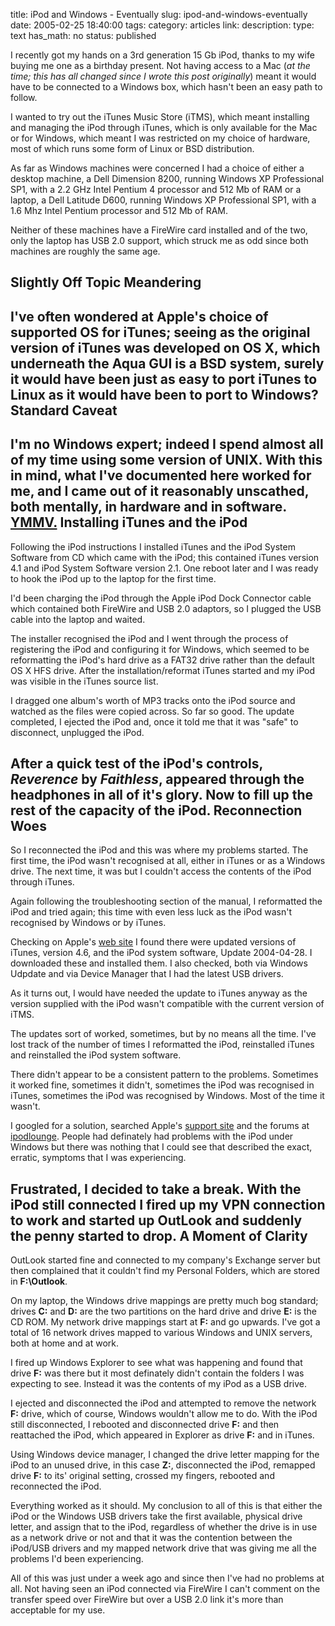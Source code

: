 title: iPod and Windows - Eventually
slug: ipod-and-windows-eventually
date: 2005-02-25 18:40:00
tags: 
category: articles
link: 
description: 
type: text
has_math: no
status: published

I recently got my hands on a 3rd generation 15 Gb iPod, thanks to my wife buying me one as a birthday present. Not having access to a Mac (*at the time; this has all changed since I wrote this post originally*) meant it would have to be connected to a Windows box, which hasn't been an easy path to follow.

I wanted to try out the iTunes Music Store (iTMS), which meant installing and managing the iPod through iTunes, which is only available for the Mac or for Windows, which meant I was restricted on my choice of hardware, most of which runs some form of Linux or BSD distribution.

As far as Windows machines were concerned I had a choice of either a desktop machine, a Dell Dimension 8200, running Windows XP Professional SP1, with a 2.2 GHz Intel Pentium 4 processor and 512 Mb of RAM or a laptop, a Dell Latitude D600, running Windows XP Professional SP1, with a 1.6 Mhz Intel Pentium processor and 512 Mb of RAM.

<!-- TEASER_END -->

Neither of these machines have a FireWire card installed and of the two, only the laptop has USB 2.0 support, which struck me as odd since both machines are roughly the same age.


Slightly Off Topic Meandering
-----------------------------


I've often wondered at Apple's choice of supported OS for iTunes; seeing as the original version of iTunes was developed on OS X, which underneath the Aqua GUI is a BSD system, surely it would have been just as easy to port iTunes to Linux as it would have been to port to Windows?
Standard Caveat
---------------


I'm no Windows expert; indeed I spend almost all of my time using some version of UNIX. With this in mind, what I've documented here worked for me, and I came out of it reasonably unscathed, both mentally, in hardware and in software.  [YMMV.](https://www.catb.org/%7Eesr/jargon/html/Y/YMMV.html "https://www.catb.org/%7Eesr/jargon/html/Y/YMMV.html")
Installing iTunes and the iPod
------------------------------


Following the iPod instructions I installed iTunes and the iPod System Software from CD which came with the iPod; this contained iTunes version 4.1 and iPod System Software version 2.1. One reboot later and I was ready to hook the iPod up to the laptop for the first time.

I'd been charging the iPod through the Apple iPod Dock Connector cable which contained both FireWire and USB 2.0 adaptors, so I plugged the USB cable into the laptop and waited.

The installer recognised the iPod and I went through the process of registering the iPod and configuring it for Windows, which seemed to be reformatting the iPod's hard drive as a FAT32 drive rather than the default OS X HFS drive. After the installation/reformat iTunes started and my iPod was visible in the iTunes source list.

I dragged one album's worth of MP3 tracks onto the iPod source and watched as the files were copied across. So far so good. The update completed, I ejected the iPod and, once it told me that it was "safe" to disconnect, unplugged the iPod.

After a quick test of the iPod's controls, *Reverence* by *Faithless*, appeared through the headphones in all of it's glory. Now to fill up the rest of the capacity of the iPod.
Reconnection Woes
-----------------


So I reconnected the iPod and this was where my problems started. The first time, the iPod wasn't recognised at all, either in iTunes or as a Windows drive. The next time, it was but I couldn't access the contents of the iPod through iTunes.

Again following the troubleshooting section of the manual, I reformatted the iPod and tried again; this time with even less luck as the iPod wasn't recognised by Windows or by iTunes.

Checking on Apple's [web site](https://www.apple.com/uk/ipod/download/ "https://www.apple.com/uk/ipod/download/") I found there were updated versions of iTunes, version 4.6, and the iPod system software, Update 2004-04-28. I downloaded these and installed them. I also checked, both via Windows Udpdate and via Device Manager that I had the latest USB drivers.

As it turns out, I would have needed the update to iTunes anyway as the version supplied with the iPod wasn't compatible with the current version of iTMS.

The updates sort of worked, sometimes, but by no means all the time. I've lost track of the number of times I reformatted the iPod, reinstalled iTunes and reinstalled the iPod system software.

There didn't appear to be a consistent pattern to the problems. Sometimes it worked fine, sometimes it didn't, sometimes the iPod was recognised in iTunes, sometimes the iPod was recognised by Windows. Most of the time it wasn't.

I googled for a solution, searched Apple's [support site](https://www.apple.com/uk/support/itunes/windows/ "https://www.apple.com/uk/support/itunes/windows/") and the forums at [ipodlounge](https://www.ipodlounge.com/ "https://www.ipodlounge.com/"). People had definately had problems with the iPod under Windows but there was nothing that I could see that described the exact, erratic, symptoms that I was experiencing.

Frustrated, I decided to take a break. With the iPod still connected I fired up my VPN connection to work and started up OutLook and suddenly the penny started to drop.
A Moment of Clarity
-------------------


OutLook started fine and connected to my company's Exchange server but then complained that it couldn't find my Personal Folders, which are stored in **F:\Outlook**.

On my laptop, the Windows drive mappings are pretty much bog standard; drives **C:** and **D:** are the two partitions on the hard drive and drive **E:** is the CD ROM. My network drive mappings start at **F:** and go upwards. I've got a total of 16 network drives mapped to various Windows and UNIX servers, both at home and at work.

I fired up Windows Explorer to see what was happening and found that drive **F:** was there but it most definately didn't contain the folders I was expecting to see. Instead it was the contents of my iPod as a USB drive.

I ejected and disconnected the iPod and attempted to remove the network **F:** drive, which of course, Windows wouldn't allow me to do. With the iPod still disconnected, I rebooted and disconnected drive **F:** and then reattached the iPod, which appeared in Explorer as drive **F:** and in iTunes.

Using Windows device manager, I changed the drive letter mapping for the iPod to an unused drive, in this case **Z:**, disconnected the iPod, remapped drive **F:** to its' original setting, crossed my fingers, rebooted and reconnected the iPod.

Everything worked as it should. My conclusion to all of this is that either the iPod or the Windows USB drivers take the first available, physical drive letter, and assign that to the iPod, regardless of whether the drive is in use as a network drive or not and that it was the contention between the iPod/USB drivers and my mapped network drive that was giving me all the problems I'd been experiencing.

All of this was just under a week ago and since then I've had no problems at all. Not having seen an iPod connected via FireWire I can't comment on the transfer speed over FireWire but over a USB 2.0 link it's more than acceptable for my use.

